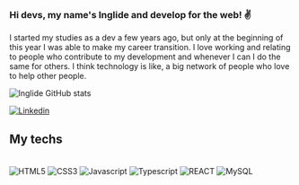 ### Hi devs, my name's Inglide and develop for the web! ✌️
I started my studies as a dev a few years ago, but only at the beginning of this year I was able to make my career transition. I love working and relating to people who contribute to my development and whenever I can I do the same for others. I think technology is like, a big network of people who love to help other people.


![Inglide GitHub stats](https://github-readme-stats.vercel.app/api?username=inglide-noberto&show_icons=true&theme=cobalt)



[![Linkedin](https://img.shields.io/badge/LinkedIn-0077B5?style=for-the-badge&logo=linkedin&logoColor=white)](https://www.linkedin.com/in/inglide-noberto/)



## My techs 
<div style="display: inline_block"><br>

<img align="center" alt="HTML5" src="https://img.shields.io/badge/HTML5-E34F26?style=for-the-badge&logo=html5&logoColor=white">
<img align="center" alt="CSS3" src="https://img.shields.io/badge/CSS3-1572B6?style=for-the-badge&logo=css3&logoColor=white">
<img align="center" alt="Javascript" src="https://img.shields.io/badge/JavaScript-323330?style=for-the-badge&logo=javascript&logoColor=F7DF1E">
<img align="center" alt="Typescript" src="https://img.shields.io/badge/TypeScript-007ACC?style=for-the-badge&logo=typescript&logoColor=white">
<img align="center" alt="REACT" src="https://img.shields.io/badge/React-20232A?style=for-the-badge&logo=react&logoColor=61DAFB">
<img align="center" alt="MySQL" src="https://img.shields.io/badge/MySQL-00000F?style=for-the-badge&logo=mysql&logoColor=white">
</div>

